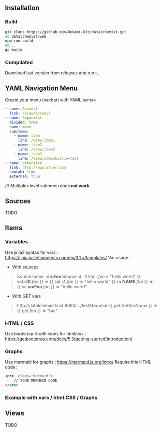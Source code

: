 ## Installation
### Build
```bash
git clone https://github.com/Ookami-Git/datalchemist.git
cd datalchemist/web
npm run build
cd ..
go build
```
### Compilated
Download last version from releases and run it.
## YAML Navigation Menu
Create your menu (navbar) with YAML syntax
```yaml
- name: Accueil
  link: /view/accueil
- name: Separator
  divider: true
- name: menu
  subitems:
    - name: item
      link: /view/item1
    - name: item2
      link: /view/item2
    - name: item3
      link: /view/item3&value=test
- name: othersite
  link: http://www.other.com
  newtab: true
  external: true
```
/!\ Multiples level submenu does **not work**
## Sources
TODO
## Items
### Variables
Use jinja2 syntax for vars : https://jinja.palletsprojects.com/en/3.1.x/templates/
Var usage :
- With sources
>Source name : **srcFoo**
Source id : **1**
Var : *foo* = "hello world"
{{ sid.s**ID**.*foo* }} => {{ sid.s**1**.*foo* }} => "hello world"
{{ sn.**NAME**.*foo* }} => {{ sn.**srcFoo**.*foo* }} => "hello world"

- With GET vars
>http://datalchemisthost:8080/.../test&foo=bar
{{ get.*GetVarName* }} => {{ get.*foo* }} => "bar"

### HTML / CSS
Use bootstrap 5 with icons for html/css : https://getbootstrap.com/docs/5.3/getting-started/introduction/

### Graphs
Use mermaid for graphs : https://mermaid.js.org/intro/
Require this HTML code :
```html
<pre  class="mermaid">
	// YOUR MERMAID CODE
</pre>
```
### Example with vars / html.CSS / Graphs
## Views
TODO